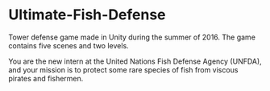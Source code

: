 # Ultimate-Fish-Defense
Tower defense game made in Unity during the summer of 2016.
The game contains five scenes and two levels. 

You are the new intern at the United Nations Fish Defense Agency (UNFDA), 
and your mission is to protect some rare species of fish from viscous pirates and fishermen. 
